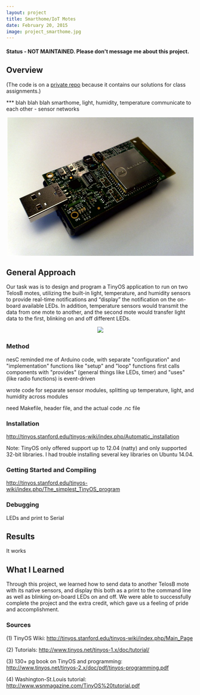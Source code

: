 ```yaml
---
layout: project
title: Smarthome/IoT Motes
date: February 20, 2015
image: project_smarthome.jpg
---
```

#### Status - NOT MAINTAINED. Please don't message me about this project.

## Overview
(The code is on a [private repo](https://github.com/robotjackie/tinyos_smarthome) because it contains our solutions for class assignments.)

*** blah blah blah smarthome, light, humidity, temperature
communicate to each other - sensor networks

<center><img src="https://github.com/robotjackie/portfolio/blob/gh-pages/public/images/tiny_mote.jpg?raw=true"></center>

## General Approach
Our task was is to design and program a TinyOS application to run on two TelosB motes, utilizing the built-in light, temperature, and humidity sensors to provide real-time notifications and “display” the notification on the on-board available LEDs. In addition, temperature sensors would transmit the data from one mote to another, and the second mote would transfer light data to the first, blinking on and off different LEDs.

<center><img src="https://github.com/robotjackie/portfolio/tree/gh-pages/public/images/tiny_mote_description.jpg"></center>


### Method
nesC
reminded me of Arduino code, with separate "configuration" and "implementation" functions
like "setup" and "loop" functions
first calls components with "provides" (general things like LEDs, timer) and "uses" (like radio functions)
is event-driven 

wrote code for separate sensor modules, splitting up temperature, light, and humidity across modules

need Makefile, header file, and the actual code .nc file

### Installation
http://tinyos.stanford.edu/tinyos-wiki/index.php/Automatic_installation

Note: TinyOS only offered support up to 12.04 (natty) and only supported 32-bit libraries. I had trouble installing several key libraries on Ubuntu 14.04.

### Getting Started and Compiling
http://tinyos.stanford.edu/tinyos-wiki/index.php/The_simplest_TinyOS_program

### Debugging
LEDs and print to Serial

## Results
It works

## What I Learned
 Through this project, we learned how to send data to another TelosB mote with its native sensors, and display this both as a print to the command line as well as blinking on-board LEDs on and off. We were able to successfully complete the project and the extra credit, which gave us a feeling of pride and accomplishment.

### Sources
(1) TinyOS Wiki: http://tinyos.stanford.edu/tinyos-wiki/index.php/Main_Page

(2) Tutorials: http://www.tinyos.net/tinyos-1.x/doc/tutorial/

(3) 130+ pg book on TinyOS and programming: http://www.tinyos.net/tinyos-2.x/doc/pdf/tinyos-programming.pdf

(4) Washington-St.Louis tutorial: http://www.wsnmagazine.com/TinyOS%20tutorial.pdf

